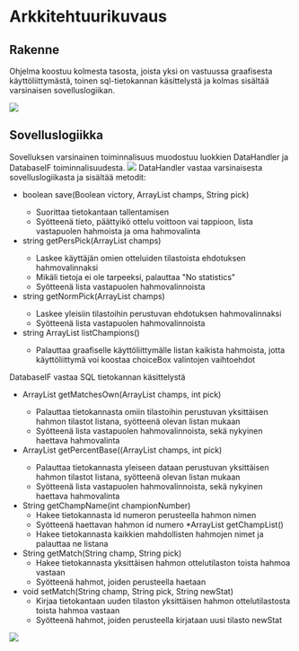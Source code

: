 # Arkkitehtuurikuvaus
  
## Rakenne  
  
Ohjelma koostuu kolmesta tasosta, joista yksi on vastuussa graafisesta käyttöliittymästä, toinen sql-tietokannan käsittelystä ja kolmas sisältää varsinaisen sovelluslogiikan.

<img src="https://raw.githubusercontent.com/EgoTastic/OhTe2020/Dokumentaatio/Kuvat/kuva1.png">

## Sovelluslogiikka

Sovelluksen varsinainen toiminnalisuus muodostuu luokkien DataHandler ja DatabaseIF toiminnalisuudesta.
<img src="https://raw.githubusercontent.com/EgoTastic/OhTe2020/Dokumentaatio/Kuvat/kuva2.png">
DataHandler vastaa varsinaisesta sovelluslogiikasta ja sisältää metodit:

* boolean save(Boolean victory, ArrayList<String> champs, String pick)
	* Suorittaa tietokantaan tallentamisen
	* Syötteenä tieto, päättyikö ottelu voittoon vai tappioon, lista vastapuolen hahmoista ja oma hahmovalinta
* string getPersPick(ArrayList<String> champs)
	* Laskee käyttäjän omien otteluiden tilastoista ehdotuksen hahmovalinnaksi
	* Mikäli tietoja ei ole tarpeeksi, palauttaa "No statistics"
	* Syötteenä lista vastapuolen hahmovalinnoista
* string getNormPick(ArrayList<String> champs)
	* Laskee yleisiin tilastoihin perustuvan ehdotuksen hahmovalinnaksi
	* Syötteenä lista vastapuolen hahmovalinnoista
* string ArrayList<String> listChampions()
	* Palauttaa graafiselle käyttöliittymälle listan kaikista hahmoista, jotta käyttöliittymä voi koostaa choiceBox valintojen vaihtoehdot
	
DatabaseIF vastaa SQL tietokannan käsittelystä

* ArrayList<String> getMatchesOwn(ArrayList<String> champs, int pick)
	* Palauttaa tietokannasta omiin tilastoihin perustuvan yksittäisen hahmon tilastot listana, syötteenä olevan listan mukaan
	* Syötteenä lista vastapuolen hahmovalinnoista, sekä nykyinen haettava hahmovalinta
* ArrayList<double> getPercentBase((ArrayList<String> champs, int pick)
	* Palauttaa tietokannasta yleiseen dataan perustuvan yksittäisen hahmon tilastot listana, syötteenä olevan listan mukaan
	* Syötteenä lista vastapuolen hahmovalinnoista, sekä nykyinen haettava hahmovalinta
* String getChampName(int championNumber)
	* Hakee tietokannasta id numeron perusteella hahmon nimen
	* Syötteenä haettavan hahmon id numero
*ArrayList<String> getChampList()
	* Hakee tietokannasta kaikkien mahdollisten hahmojen nimet ja palauttaa ne listana
* String getMatch(String champ, String pick)
	* Hakee tietokannasta yksittäisen hahmon ottelutilaston toista hahmoa vastaan
	* Syötteenä hahmot, joiden perusteella haetaan
* void setMatch(String champ, String pick, String newStat)
	* Kirjaa tietokantaan uuden tilaston yksittäisen hahmon ottelutilastosta toista hahmoa vastaan
	* Syötteenä hahmot, joiden perusteella kirjataan uusi tilasto newStat
	
<img src="https://raw.githubusercontent.com/EgoTastic/OhTe2020/Dokumentaatio/Kuvat/kuva3.png">